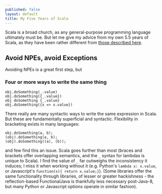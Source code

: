 ```yaml
---
published: false
layout: default
title: My Five Years of Scala
---
```


Scala is a broad church, as any general-purpose programming language ultimately must be.
But let me give my advice from my own 5.5 years of Scala,
as they have been rather different from [those described here](http://manuel.bernhardt.io/2015/11/13/5-years-of-scala-and-counting-debunking-some-myths-about-the-language-and-its-environment/).

## Avoid NPEs, avoid Exceptions

Avoiding NPEs is a great first step, but 

### Four or more ways to write the same thing

    obj.doSomething(_.value)
    obj.doSomething({_.value})
    obj doSomething {_.value}
    obj.doSomething({x => x.value})

There really are many syntactic ways to write the same expression in Scala.
But these are fundamentally superficial and syntactic.
Flexibility in bracketing exists in many languages:

    obj.doSomething(a, b);
    (obj).doSomething(a, b);
    (obj).doSomething((a), (b));
    
and few find this an issue.
Scala goes further than most (braces and brackets offer overlapping semantics, and the `_` syntax for lambdas is unique to Scala).
I find the value of `_` far outweighs the inconsistency it induces;
I miss it when working without it
(e.g. Python's `lambda x: x.value`, or Javascript's `function(x){ return x.value;}`).
(Some libraries offer the same functionality through libraries,
of lesser or greater hackishness -
the reflection-based FunctionalJava is thankfully less necessary post-Java-8,
but many Python or Javascript options operate in similar fashion).
